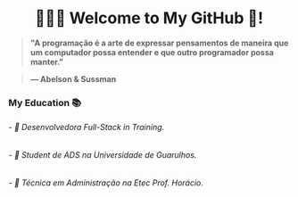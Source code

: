 <h1 align="center">👩🏻‍💻 Welcome to My GitHub 🤍!</h1>

<p align="center">
  
> **"A programação é a arte de expressar pensamentos de maneira que um computador possa entender e que outro programador possa manter." <br>**
 
> **— Abelson & Sussman**

</p>

<h3>My Education 📚</h3>

###### - 📌 Desenvolvedora Full-Stack in Training.
###### - 📌 Student de ADS na Universidade de Guarulhos.
###### - 📌 Técnica em Administração na Etec Prof. Horácio.